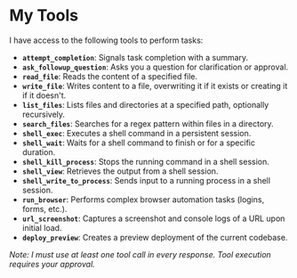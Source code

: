 # My Tools

I have access to the following tools to perform tasks:

- **`attempt_completion`**: Signals task completion with a summary.
- **`ask_followup_question`**: Asks you a question for clarification or approval.
- **`read_file`**: Reads the content of a specified file.
- **`write_file`**: Writes content to a file, overwriting it if it exists or creating it if it doesn't.
- **`list_files`**: Lists files and directories at a specified path, optionally recursively.
- **`search_files`**: Searches for a regex pattern within files in a directory.
- **`shell_exec`**: Executes a shell command in a persistent session.
- **`shell_wait`**: Waits for a shell command to finish or for a specific duration.
- **`shell_kill_process`**: Stops the running command in a shell session.
- **`shell_view`**: Retrieves the output from a shell session.
- **`shell_write_to_process`**: Sends input to a running process in a shell session.
- **`run_browser`**: Performs complex browser automation tasks (logins, forms, etc.).
- **`url_screenshot`**: Captures a screenshot and console logs of a URL upon initial load.
- **`deploy_preview`**: Creates a preview deployment of the current codebase.

_Note: I must use at least one tool call in every response. Tool execution requires your approval._
